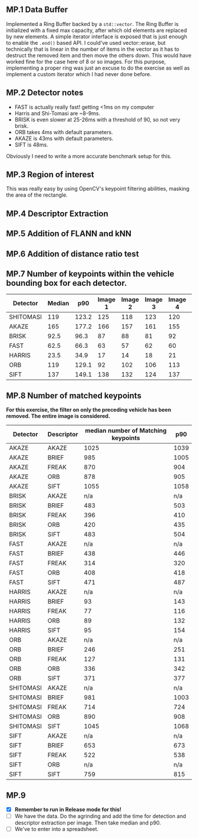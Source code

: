 ## MP.1 Data Buffer

Implemented a Ring Buffer backed by a `std::vector`. The Ring Buffer is initialized with a fixed max capacity, after
which old elements are replaced by new elements. A simple iterator interface is exposed that is just enough to enable
the `.end()` based API.
I could've used vector::erase, but technically that is linear in the number of items in the vector as it has to destruct
the removed item and then move the others down. This would have worked fine for the case here of 8 or so images.
For this purpose, implementing a proper ring was just an excuse to do the exercise as well as implement a custom
iterator which I had never done before.


## MP.2 Detector notes

- FAST is actually really fast! getting <1ms on my computer
- Harris and Shi-Tomasi are ~8-9ms.
- BRISK is even slower at 25-26ms with a threshold of 90, so not very brisk.
- ORB takes 4ms with default parameters.
- AKAZE is 43ms with default parameters.
- SIFT is 48ms.

Obviously I need to write a more accurate benchmark setup for this.

## MP.3 Region of interest

This was really easy by using OpenCV's keypoint filtering abilities, masking the area of the rectangle.


## MP.4 Descriptor Extraction
## MP.5 Addition of FLANN and kNN
## MP.6 Addition of distance ratio test

## MP.7 Number of keypoints within the vehicle bounding box for each detector.

| Detector  |Median|p90|Image 1|Image 2|Image 3|Image 4|Image 5|Image 6|Image 7|Image 8|Image 9|Image 10|
|-----------|------|---|-------|-------|-------|-------|-------|-------|-------|-------|-------|-------|
| SHITOMASI |119|123.2|125|118|123|120|120|113|114|123|111|112|
| AKAZE     |165|177.2|166|157|161|155|163|164|173|175|177|179|
| BRISK     |92.5|96.3|87|88|81|92|93|94|95|96|99|90|
| FAST      |62.5|66.3|63|57|62|60|59|65|58|63|69|66|
| HARRIS    |23.5|34.9|17|14|18|21|26|43|18|31|26|34|
| ORB       |119|129.1|92|102|106|113|109|125|130|129|127|128|
| SIFT      |137|149.1|138|132|124|137|134|140|137|148|159|137|

## MP.8 Number of matched keypoints

**For this exercise, the filter on only the preceding vehicle has been removed. The entire image is considered.**

| Detector  | Descriptor | median number of Matching keypoints | p90  |
|-----------|------------|-------------------------------------|------|
| AKAZE     | AKAZE      | 1025                                | 1039 |
| AKAZE     | BRIEF      | 985                                 | 1005 |
| AKAZE     | FREAK      | 870                                 | 904  |
| AKAZE     | ORB        | 878                                 | 905  |
| AKAZE     | SIFT       | 1055                                | 1058 |
| BRISK     | AKAZE      | n/a                                 | n/a  |
| BRISK     | BRIEF      | 483                                 | 503  |
| BRISK     | FREAK      | 396                                 | 410  |
| BRISK     | ORB        | 420                                 | 435  |
| BRISK     | SIFT       | 483                                 | 504  |
| FAST      | AKAZE      | n/a                                 | n/a  |
| FAST      | BRIEF      | 438                                 | 446  |
| FAST      | FREAK      | 314                                 | 320  |
| FAST      | ORB        | 408                                 | 418  |
| FAST      | SIFT       | 471                                 | 487  |
| HARRIS    | AKAZE      | n/a                                 | n/a  |
| HARRIS    | BRIEF      | 93                                  | 143  |
| HARRIS    | FREAK      | 77                                  | 116  |
| HARRIS    | ORB        | 89                                  | 132  |
| HARRIS    | SIFT       | 95                                  | 154  |
| ORB       | AKAZE      | n/a                                 | n/a  |
| ORB       | BRIEF      | 246                                 | 251  |
| ORB       | FREAK      | 127                                 | 131  |
| ORB       | ORB        | 336                                 | 342  |
| ORB       | SIFT       | 371                                 | 377  |
| SHITOMASI | AKAZE      | n/a                                 | n/a  |
| SHITOMASI | BRIEF      | 981                                 | 1003 |
| SHITOMASI | FREAK      | 714                                 | 724  |
| SHITOMASI | ORB        | 890                                 | 908  |
| SHITOMASI | SIFT       | 1045                                | 1068 |
| SIFT      | AKAZE      | n/a                                 | n/a  |
| SIFT      | BRIEF      | 653                                 | 673  |
| SIFT      | FREAK      | 522                                 | 538  |
| SIFT      | ORB        | n/a                                 | n/a  |
| SIFT      | SIFT       | 759                                 | 815  |

## MP.9

- [x] **Remember to run in Release mode for this!**
- [ ] We have the data. Do the agrinding and add the time for detection and descriptor extraction per image. Then take median and p90.
- [ ] We've to enter into a spreadsheet.